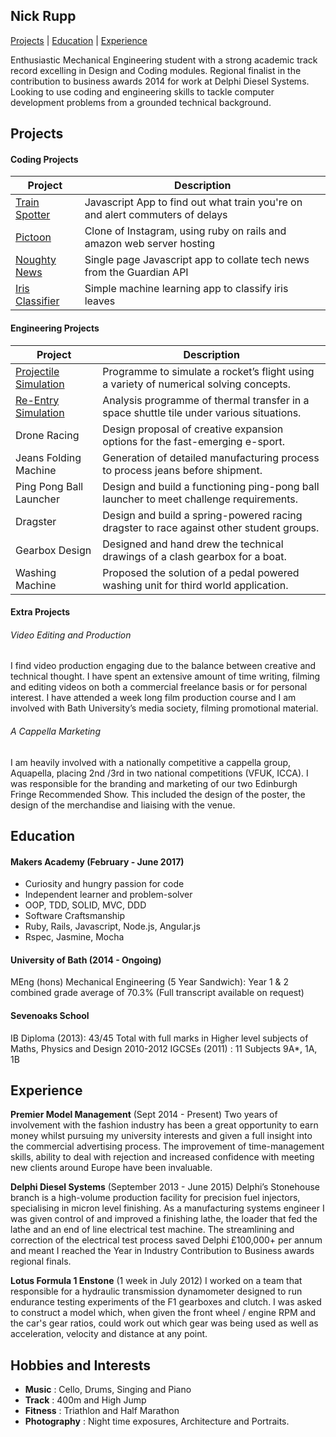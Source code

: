 ## Nick Rupp

[Projects](#projects) | [Education](#education) | [Experience](#experience)

Enthusiastic Mechanical Engineering student with a strong academic track record excelling in Design and Coding modules. Regional finalist in the contribution to business awards 2014 for work at Delphi Diesel Systems. Looking to use coding and engineering skills to tackle computer development problems from a grounded technical background.

## Projects
#### Coding Projects
|Project|Description|
|---|---|
|[Train Spotter](https://github.com/whatsrupp/train-spotter)|Javascript App to find out what train you're on and alert commuters of delays|
|[Pictoon](https://github.com/whatsrupp/toon)|Clone of Instagram, using ruby on rails and amazon web server hosting |
|[Noughty News](https://github.com/whatsrupp/noughty-news)|Single page Javascript app to collate tech news from the Guardian API|
|[Iris Classifier](https://github.com/whatsrupp/iris-classification)|Simple machine learning app to classify iris leaves|

#### Engineering Projects
| Project   | Description |
|---        |---         |
|[Projectile Simulation](https://github.com/whatsrupp/matlab-projectile-model)|Programme to simulate a rocket’s flight using a variety of numerical solving concepts.|
|[Re-Entry Simulation](https://github.com/whatsrupp/matlab-shuttle-model)|Analysis programme of thermal transfer in a space shuttle tile under various situations.|
|Drone Racing|Design proposal of creative expansion options for the fast-emerging e-sport.|
|Jeans Folding Machine|Generation of detailed manufacturing process to process jeans before shipment.|
|Ping Pong Ball Launcher|Design and build a functioning ping-pong ball launcher to meet challenge requirements.|
|Dragster|Design and build a spring-powered racing dragster to race against other student groups.|
|Gearbox Design|Designed and hand drew the technical drawings of a clash gearbox for a boat.|
|Washing Machine|Proposed the solution of a pedal powered washing unit for third world application.|

#### Extra Projects
###### Video Editing and Production
I find video production engaging due to the balance between creative and technical thought. I have spent an extensive amount of time writing, filming and editing videos on both a commercial freelance basis or for personal interest. I have attended a week long film production course and I am involved with Bath University’s media society, filming promotional material.
###### A Cappella Marketing
I am heavily involved with a nationally competitive a cappella group, Aquapella, placing 2nd /3rd in two national competitions (VFUK, ICCA). I was responsible for the branding and marketing of our two Edinburgh Fringe Recommended Show. This included the design of the poster, the design of the merchandise and liaising with the venue.

## Education

#### Makers Academy (February - June 2017)

- Curiosity and hungry passion for code
- Independent learner and problem-solver
- OOP, TDD, SOLID, MVC, DDD
- Software Craftsmanship
- Ruby, Rails, Javascript, Node.js, Angular.js
- Rspec, Jasmine, Mocha

#### University of Bath (2014 - Ongoing)
MEng (hons) Mechanical Engineering (5 Year Sandwich): Year 1 & 2 combined grade average of 70.3% (Full transcript available on request)

#### Sevenoaks School
IB Diploma (2013): 43/45 Total with full marks in Higher level subjects of Maths, Physics and Design 2010-2012
IGCSEs (2011) : 11 Subjects 9A*, 1A, 1B

## Experience

**Premier Model Management** (Sept 2014 - Present)
Two years of involvement with the fashion industry has been a great opportunity to earn money whilst pursuing my university interests and given a full insight into the commercial advertising process. The improvement of time-management skills, ability to deal with rejection and increased confidence with meeting new clients around Europe have been invaluable.

**Delphi Diesel Systems** (September 2013 - June 2015)
Delphi’s Stonehouse branch is a high-volume production facility for precision fuel injectors, specialising in micron level finishing. As a manufacturing systems engineer I was given control of and improved a finishing lathe, the loader that fed the lathe and an end of line electrical test machine. The streamlining and correction of the electrical test process saved Delphi £100,000+ per annum and meant I reached the Year in Industry Contribution to Business awards regional finals.

**Lotus Formula 1 Enstone** (1 week in July 2012)
I worked on a team that responsible for a hydraulic transmission dynamometer designed to run endurance testing experiments of the F1 gearboxes and clutch. I was asked to construct a model which, when given the front wheel / engine RPM and the car's gear ratios, could work out which gear was being used as well as acceleration, velocity and distance at any point.


## Hobbies and Interests
- **Music** : Cello, Drums, Singing and Piano
- **Track** : 400m and High Jump
- **Fitness** : Triathlon and Half Marathon
- **Photography** : Night time exposures, Architecture and Portraits.
